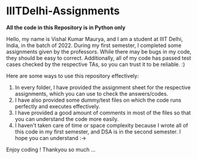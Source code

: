 # IIITDelhi-Assignments

**All the code in this Repository is in Python only**

Hello, my name is Vishal Kumar Maurya, and I am a student at IIIT Delhi, India, in the batch of 2022. During my first semester, I completed some
assignments given by the professors. While there may be bugs in my code, they should be easy to correct. Additionally, all of my code has
passed test cases checked by the respective TAs, so you can trust it to be reliable. :)

Here are some ways to use this repository effectively:

1. In every folder, I have provided the assignment sheet for the respective assignments, which you can use to check the answers/codes.
2. I have also provided some dummy/test files on which the code runs perfectly and executes effectively.
3. I have provided a good amount of comments in most of the files so that you can understand the code more easily.
4. I haven't taken care of time or space complexity because I wrote all of this code in my first semester, 
and DSA is in the second semester. I hope you can understand :->

Enjoy coding ! Thankyou so much ...
